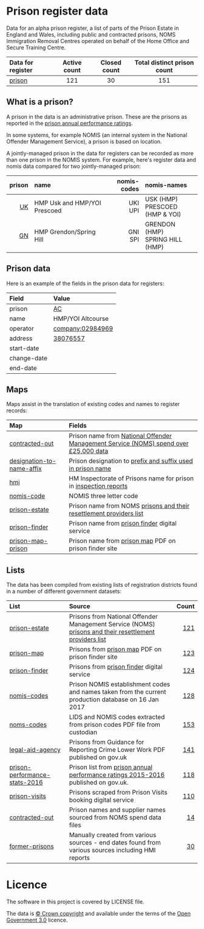 # Prison register data

Data for an alpha prison register,
a list of parts of the Prison Estate in England and Wales, including public and contracted prisons, NOMS Immigration Removal Centres operated on behalf of the Home Office and Secure Training Centre.

| Data for register                | Active count | Closed count | Total distinct prison count |
| :---                             | :---:        | :---:        | :---:                       |
| [prison](data/prison/prison.tsv) | 121          | 30           | 151                         |

## What is a prison?

A prison in the data is an administrative prison. These are the prisons as
reported in the [prison annual performance ratings](https://www.gov.uk/government/statistics/prison-performance-statistics-2015-to-2016).

In some systems, for example NOMIS (an internal system in the National
Offender Management Service), a prison is based on location.

A jointly-managed prison in the data for registers can be recorded as
more than one prison in the NOMIS system. For example, here's register data
and nomis data compared for two jointly-managed prison:

| prison                                                | name                         | nomis-codes | nomis-names |
| ---:   | :---                         | ---:       | :---        |
| [UK](https://prison.alpha.openregister.org/record/UK) | HMP Usk and HMP/YOI Prescoed | UKI <br>UPI | USK (HMP) <br>PRESCOED (HMP & YOI)  |
| [GN](https://prison.alpha.openregister.org/record/GN) | HMP Grendon/Spring Hill      | GNI <br>SPI | GRENDON (HMP) <br>SPRING HILL (HMP) |

## Prison data

Here is an example of the fields in the prison data for registers:

| Field       | Value |
| :---        | :---  |
| prison      | [AC](http://prison.alpha.openregister.org/record/AC) |
| name        | HMP/YOI Altcourse |
| operator    | [company:02984969](https://beta.companieshouse.gov.uk/company/02984969) |
| address     | [38076557](http://address.discovery.openregister.org/record/38076557) |
| start-date  | |
| change-date | |
| end-date    | |

## Maps

Maps assist in the translation of existing codes and names to register records:

| Map  | Fields |
| :--- | :---   |
| [contracted-out](maps/contracted-out.tsv) | Prison name from [National Offender Management Service (NOMS) spend over £25,000 data](https://www.gov.uk/government/publications/national-offender-management-service-spend-over-25000-2016) |
| [designation-to-name-affix](maps/designation-to-name-affix.tsv) | Prison designation to [prefix and suffix used in prison name](https://github.com/openregister/prison-data/blob/readme-update/lib/prison_data.rb#L66) |
| [hmi](maps/hmi.tsv) | HM Inspectorate of Prisons name for prison in [inspection reports](https://www.justiceinspectorates.gov.uk/hmiprisons/inspections/) |
| [nomis-code](maps/nomis-code.tsv) | NOMIS three letter code |
| [prison-estate](maps/prison-estate.tsv) | Prison name from NOMS [prisons and their resettlement providers list](https://www.gov.uk/government/publications/prisons-and-their-resettlement-providers) |
| [prison-finder](maps/prison-finder.tsv) | Prison name from [prison finder](https://www.justice.gov.uk/contacts/prison-finder) digital service |
| [prison-map-prison](maps/prison-map-prison.tsv) | Prison name from [prison map](https://www.justice.gov.uk/downloads/contacts/hmps/prison-finder/prison-map.pdf) PDF on prison finder site |


## Lists

The data has been compiled from existing lists of registration districts found
in a number of different government datasets:

| List | Source | Count |
| :---         |    :--- | ---: |
| [prison-estate](lists/prison-estate) | Prisons from National Offender Management Service (NOMS) [prisons and their resettlement providers list](https://www.gov.uk/government/publications/prisons-and-their-resettlement-providers) |[121](lists/prison-estate/list.tsv)|
| [prison-map](lists/prison-map) | Prisons from [prison map](https://www.justice.gov.uk/downloads/contacts/hmps/prison-finder/prison-map.pdf) PDF on prison finder site |[123](lists/prison-map/prisons.tsv)|
| [prison-finder](lists/prison-finder) | Prisons from [prison finder](https://www.justice.gov.uk/contacts/prison-finder) digital service |[124](lists/prison-finder/prison-address-text.tsv)|
| [nomis-codes](lists/nomis-codes) | Prison NOMIS establishment codes and names taken from the current production database on 16 Jan 2017 |[128](lists/nomis-codes/nomis-codes.tsv)|
| [noms-codes](lists/noms-codes) | LIDS and NOMIS codes extracted from prison codes PDF file from custodian |[153](lists/noms-codes/prison-codes.tsv)|
| [legal-aid-agency](lists/legal-aid-agency) | Prisons from Guidance for Reporting Crime Lower Work PDF published on gov.uk |[141](lists/legal-aid-agency/prison-codes.tsv)|
| [prison-performance-stats-2016](lists/prison-performance-stats-2016) | Prison list from [prison annual performance ratings 2015-2016](https://www.gov.uk/government/statistics/prison-performance-statistics-2015-to-2016) published on gov.uk. |[118](lists/prison-performance-stats-2016/prisons.tsv)|
| [prison-visits](lists/prison-visits) | Prisons scraped from Prison Visits booking digital service |[110](lists/prison-visits/prisons.tsv)|
| [contracted-out](lists/contracted-out) | Prison names and supplier names sourced from NOMS spend data files |[14](lists/contracted-out/prisons.tsv)|
| [former-prisons](lists/former-prisons) | Manually created from various sources - end dates found from various sources including HMI reports |[30](lists/former-prisons/prisons.tsv)|

# Licence

The software in this project is covered by LICENSE file.

The data is [© Crown copyright](http://www.nationalarchives.gov.uk/information-management/re-using-public-sector-information/copyright-and-re-use/crown-copyright/)
and available under the terms of the [Open Government 3.0](https://www.nationalarchives.gov.uk/doc/open-government-licence/version/3/) licence.
